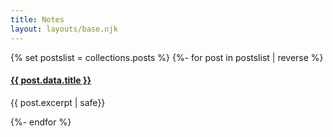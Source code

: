 ```yaml
---
title: Notes
layout: layouts/base.njk
---
```

<section class="posts">
{% set postslist = collections.posts %}
{%- for post in postslist | reverse %}
<article>

<h4><a href="{{ post.url }}">{{ post.data.title }}</a></h4>

{{ post.excerpt | safe}}

</article>
{%- endfor %}


</section>

